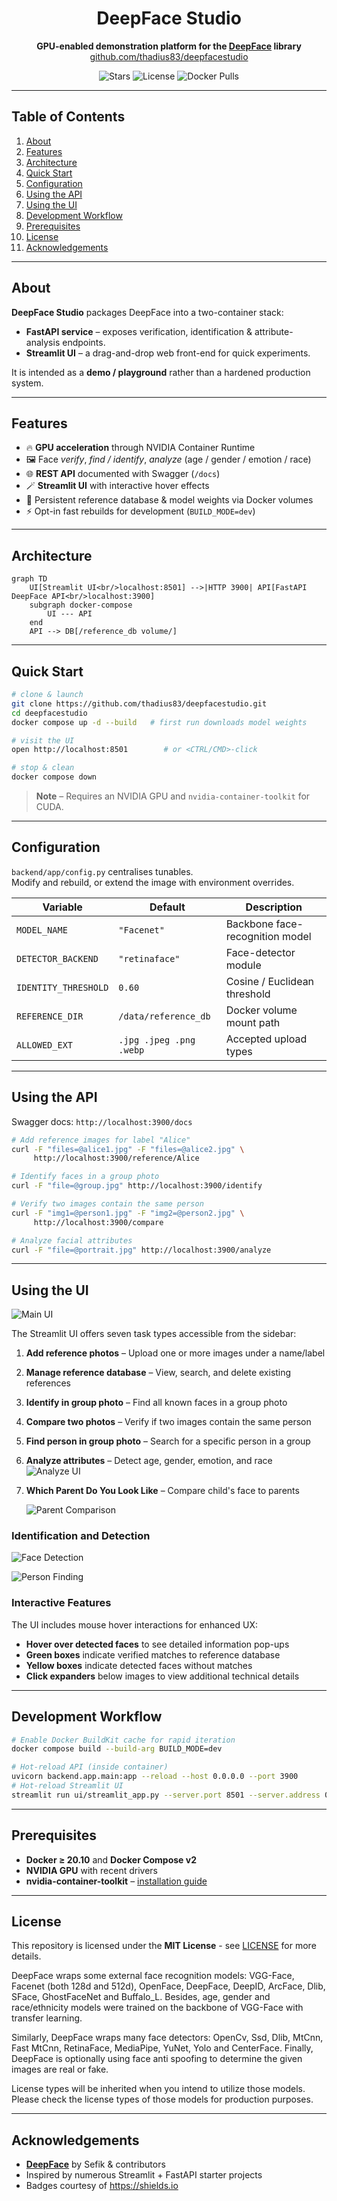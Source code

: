 <!-- PROJECT BANNER -->
<h1 align="center">DeepFace Studio</h1>
<p align="center">
  <strong>GPU-enabled demonstration platform for the <a href="https://github.com/serengil/deepface">DeepFace</a> library</strong><br/>
  <a href="https://github.com/thadius83/deepfacestudio">github.com/thadius83/deepfacestudio</a>
</p>
<p align="center">

  <img src="https://img.shields.io/github/stars/thadius83/deepfacestudio?style=flat&color=yellow" alt="Stars"/>
  <img src="https://img.shields.io/github/license/thadius83/deepfacestudio" alt="License"/>
  <img src="https://img.shields.io/docker/pulls/thadius83/deepface-api?logo=docker" alt="Docker Pulls"/>
</p>

---

## Table of Contents
1. [About](#about)  
2. [Features](#features)  
3. [Architecture](#architecture)  
4. [Quick Start](#quick-start)  
5. [Configuration](#configuration)  
6. [Using the API](#using-the-api)  
7. [Using the UI](#using-the-ui)  
8. [Development Workflow](#development-workflow)  
9. [Prerequisites](#prerequisites)  
10. [License](#license)  
11. [Acknowledgements](#acknowledgements)

---

## About
**DeepFace Studio** packages DeepFace into a two-container stack:

* **FastAPI service** – exposes verification, identification & attribute-analysis endpoints.  
* **Streamlit UI** – a drag-and-drop web front-end for quick experiments.

It is intended as a **demo / playground** rather than a hardened production system.

---

## Features
* 🔥 **GPU acceleration** through NVIDIA Container Runtime  
* 🖼️ Face *verify*, *find / identify*, *analyze* (age / gender / emotion / race)  
* 🌐 **REST API** documented with Swagger (`/docs`)
* 🪄 **Streamlit UI** with interactive hover effects  
* 💾 Persistent reference database & model weights via Docker volumes  
* ⚡ Opt-in fast rebuilds for development (`BUILD_MODE=dev`)

---

## Architecture
```mermaid
graph TD
    UI[Streamlit UI<br/>localhost:8501] -->|HTTP 3900| API[FastAPI DeepFace API<br/>localhost:3900]
    subgraph docker-compose
        UI --- API
    end
    API --> DB[/reference_db volume/]
```

---

## Quick Start
```bash
# clone & launch
git clone https://github.com/thadius83/deepfacestudio.git
cd deepfacestudio
docker compose up -d --build   # first run downloads model weights

# visit the UI
open http://localhost:8501        # or <CTRL/CMD>-click

# stop & clean
docker compose down
```
> **Note** – Requires an NVIDIA GPU and `nvidia-container-toolkit` for CUDA.

---

## Configuration
`backend/app/config.py` centralises tunables.  
Modify and rebuild, or extend the image with environment overrides.

| Variable | Default | Description |
| -------- | ------- | ----------- |
| `MODEL_NAME` | `"Facenet"` | Backbone face-recognition model |
| `DETECTOR_BACKEND` | `"retinaface"` | Face-detector module |
| `IDENTITY_THRESHOLD` | `0.60` | Cosine / Euclidean threshold |
| `REFERENCE_DIR` | `/data/reference_db` | Docker volume mount path |
| `ALLOWED_EXT` | `.jpg .jpeg .png .webp` | Accepted upload types |

---

## Using the API
Swagger docs: `http://localhost:3900/docs`

```bash
# Add reference images for label "Alice"
curl -F "files=@alice1.jpg" -F "files=@alice2.jpg" \
     http://localhost:3900/reference/Alice

# Identify faces in a group photo
curl -F "file=@group.jpg" http://localhost:3900/identify

# Verify two images contain the same person
curl -F "img1=@person1.jpg" -F "img2=@person2.jpg" \
     http://localhost:3900/compare

# Analyze facial attributes
curl -F "file=@portrait.jpg" http://localhost:3900/analyze
```

---

## Using the UI


![Main UI](docs/screenshots/webui-main.png)

The Streamlit UI offers seven task types accessible from the sidebar:

1. **Add reference photos** – Upload one or more images under a name/label
2. **Manage reference database** – View, search, and delete existing references
3. **Identify in group photo** – Find all known faces in a group photo
4. **Compare two photos** – Verify if two images contain the same person
5. **Find person in group photo** – Search for a specific person in a group
6. **Analyze attributes** – Detect age, gender, emotion, and race
   ![Analyze UI](docs/screenshots/webui-analyse.png)


7. **Which Parent Do You Look Like** – Compare child's face to parents


   ![Parent Comparison](docs/screenshots/webui-parents.png)

### Identification and Detection


![Face Detection](docs/screenshots/webui-detect.png)

![Person Finding](docs/screenshots/webui-find.png)

### Interactive Features

The UI includes mouse hover interactions for enhanced UX:
- **Hover over detected faces** to see detailed information pop-ups
- **Green boxes** indicate verified matches to reference database
- **Yellow boxes** indicate detected faces without matches
- **Click expanders** below images to view additional technical details

---

## Development Workflow
```bash
# Enable Docker BuildKit cache for rapid iteration
docker compose build --build-arg BUILD_MODE=dev

# Hot-reload API (inside container)
uvicorn backend.app.main:app --reload --host 0.0.0.0 --port 3900
# Hot-reload Streamlit UI
streamlit run ui/streamlit_app.py --server.port 8501 --server.address 0.0.0.0
```


---

## Prerequisites
* **Docker ≥ 20.10** and **Docker Compose v2**  
* **NVIDIA GPU** with recent drivers  
* **nvidia-container-toolkit** – [installation guide](https://docs.nvidia.com/datacenter/cloud-native/container-toolkit/install-guide.html)

---

## License
This repository is licensed under the **MIT License** - see [LICENSE](LICENSE) for more details.

DeepFace wraps some external face recognition models: VGG-Face, Facenet (both 128d and 512d), OpenFace, DeepFace, DeepID, ArcFace, Dlib, SFace, GhostFaceNet and Buffalo_L. Besides, age, gender and race/ethnicity models were trained on the backbone of VGG-Face with transfer learning. 

Similarly, DeepFace wraps many face detectors: OpenCv, Ssd, Dlib, MtCnn, Fast MtCnn, RetinaFace, MediaPipe, YuNet, Yolo and CenterFace. Finally, DeepFace is optionally using face anti spoofing to determine the given images are real or fake.

License types will be inherited when you intend to utilize those models. Please check the license types of those models for production purposes.

---

## Acknowledgements
* [**DeepFace**](https://github.com/serengil/deepface) by Sefik & contributors  
* Inspired by numerous Streamlit + FastAPI starter projects  
* Badges courtesy of <https://shields.io>
